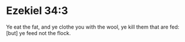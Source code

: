 # Ezekiel 34:3

Ye eat the fat, and ye clothe you with the wool, ye kill them that are fed: [but] ye feed not the flock.